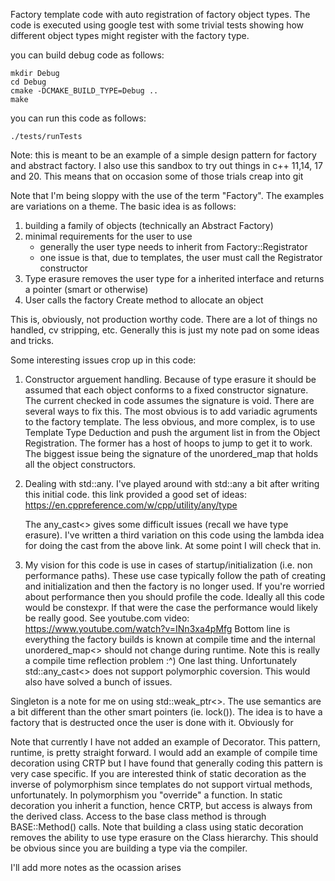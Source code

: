 Factory template code with auto registration of factory object types.
The code is executed using google test with some trivial tests showing how different
object types might register with the factory type.

you can build debug code as follows:

```
mkdir Debug
cd Debug
cmake -DCMAKE_BUILD_TYPE=Debug ..
make
```

you can run this code as follows:
```
./tests/runTests
```

Note: this is meant to be an example of a simple design pattern for factory and abstract factory.
I also use this sandbox to try out things in c++ 11,14, 17 and 20.
This means that on occasion some of those trials creap into git

Note that I'm being sloppy with the use of the term "Factory".  The examples are variations on a theme.
The basic idea is as follows:

1) building a family of objects (technically an Abstract Factory)
2) minimal requirements for the user to use
    * generally the user type needs to inherit from Factory::Registrator
    * one issue is that, due to templates, the user must call the Registrator constructor
3) Type erasure removes the user type for a inherited interface and returns a pointer (smart or otherwise)
4) User calls the factory Create method to allocate an object

This is, obviously, not production worthy code.  There are a lot of things no handled, cv stripping, etc.
Generally this is just my note pad on some ideas and tricks.

Some interesting issues crop up in this code:
1) Constructor arguement handling.  Because of type erasure it should be assumed that each object conforms to a fixed constructor signature.
    The current checked in code assumes the signature is void.
    There are several ways to fix this.  The most obvious is to add variadic agruments to the factory template.
    The less obvious, and more complex, is to use Template Type Deduction and push the argument list in from the Object Registration.
    The former has a host of hoops to jump to get it to work.  The biggest issue being the signature of the unordered_map that holds all the object constructors.
2) Dealing with std::any.  I've played around with std::any a bit after writing this initial code.
   this link provided a good set of ideas: 
                    https://en.cppreference.com/w/cpp/utility/any/type
                    
   The any_cast<> gives some difficult issues (recall we have type erasure).
   I've written a third variation on this code using the lambda idea for doing the cast from the above link.
   At some point I will check that in.
3) My vision for this code is use in cases of startup/initialization (i.e. non performance paths). 
  These use case typically follow the path of creating and initialization and then the factory is no longer used.
  If you're worried about performance then you should profile the code.  Ideally all this code would be constexpr.
  If that were the case the performance would likely be really good. See youtube.com video:
        https://www.youtube.com/watch?v=INn3xa4pMfg
  Bottom line is everything the factory builds is known at compile time and the internal unordered_map<> should not change during runtime.
  Note this is really a compile time reflection problem :^)
  One last thing.  Unfortunately std::any_cast<> does not support polymorphic coversion.  This would also have solved a bunch of issues.
   
Singleton is a note for me on using std::weak_ptr<>.  The use semantics are a bit different than the other smart pointers (ie. lock()).
The idea is to have a factory that is destructed once the user is done with it.  Obviously for 

Note that currently I have not added an example of Decorator.  This pattern, runtime, is pretty straight forward.
I would add an example of compile time decoration using CRTP but I have found that generally coding this pattern is very case specific.
If you are interested think of static decoration as the inverse of polymorphism since templates do not support virtual methods, unfortunately.
In polymorphism you "override" a function.  In static decoration you inherit a function, hence CRTP, but access is always from the derived class.
Access to the base class method is through BASE::Method() calls.  Note that building a class using static decoration removes the ability to
use type erasure on the Class hierarchy. This should be obvious since you are building a type via the compiler.


I'll add more notes as the ocassion arises
